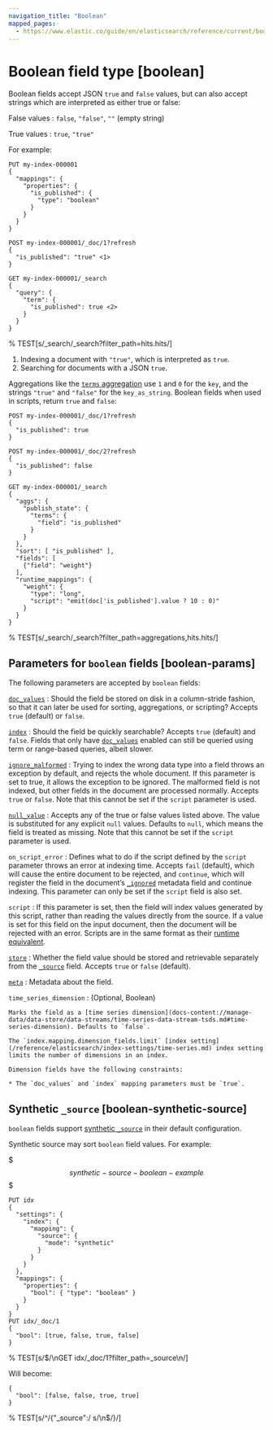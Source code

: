 ```yaml
---
navigation_title: "Boolean"
mapped_pages:
  - https://www.elastic.co/guide/en/elasticsearch/reference/current/boolean.html
---
```


# Boolean field type [boolean]


Boolean fields accept JSON `true` and `false` values, but can also accept strings which are interpreted as either true or false:

False values
:   `false`, `"false"`, `""` (empty string)

True values
:   `true`, `"true"`

For example:

```console
PUT my-index-000001
{
  "mappings": {
    "properties": {
      "is_published": {
        "type": "boolean"
      }
    }
  }
}

POST my-index-000001/_doc/1?refresh
{
  "is_published": "true" <1>
}

GET my-index-000001/_search
{
  "query": {
    "term": {
      "is_published": true <2>
    }
  }
}
```
% TEST[s/_search/_search?filter_path=hits.hits/]

1. Indexing a document with `"true"`, which is interpreted as `true`.
2. Searching for documents with a JSON `true`.


Aggregations like the [`terms` aggregation](/reference/aggregations/search-aggregations-bucket-terms-aggregation.md)  use `1` and `0` for the `key`, and the strings `"true"` and `"false"` for the `key_as_string`. Boolean fields when used in scripts, return `true` and `false`:

```console
POST my-index-000001/_doc/1?refresh
{
  "is_published": true
}

POST my-index-000001/_doc/2?refresh
{
  "is_published": false
}

GET my-index-000001/_search
{
  "aggs": {
    "publish_state": {
      "terms": {
        "field": "is_published"
      }
    }
  },
  "sort": [ "is_published" ],
  "fields": [
    {"field": "weight"}
  ],
  "runtime_mappings": {
    "weight": {
      "type": "long",
      "script": "emit(doc['is_published'].value ? 10 : 0)"
    }
  }
}
```
% TEST[s/_search/_search?filter_path=aggregations,hits.hits/]

## Parameters for `boolean` fields [boolean-params]

The following parameters are accepted by `boolean` fields:

[`doc_values`](/reference/elasticsearch/mapping-reference/doc-values.md)
:   Should the field be stored on disk in a column-stride fashion, so that it can later be used for sorting, aggregations, or scripting? Accepts `true` (default) or `false`.

[`index`](/reference/elasticsearch/mapping-reference/mapping-index.md)
:   Should the field be quickly searchable? Accepts `true` (default) and `false`. Fields that only have [`doc_values`](/reference/elasticsearch/mapping-reference/doc-values.md) enabled can still be queried using term or range-based queries, albeit slower.

[`ignore_malformed`](/reference/elasticsearch/mapping-reference/ignore-malformed.md)
:   Trying to index the wrong data type into a field throws an exception by default, and rejects the whole document. If this parameter is set to true, it allows the exception to be ignored. The malformed field is not indexed, but other fields in the document are processed normally. Accepts `true` or `false`. Note that this cannot be set if the `script` parameter is used.

[`null_value`](/reference/elasticsearch/mapping-reference/null-value.md)
:   Accepts any of the true or false values listed above. The value is substituted for any explicit `null` values. Defaults to `null`, which means the field is treated as missing. Note that this cannot be set if the `script` parameter is used.

`on_script_error`
:   Defines what to do if the script defined by the `script` parameter throws an error at indexing time. Accepts `fail` (default), which will cause the entire document to be rejected, and `continue`, which will register the field in the document’s [`_ignored`](/reference/elasticsearch/mapping-reference/mapping-ignored-field.md) metadata field and continue indexing. This parameter can only be set if the `script` field is also set.

`script`
:   If this parameter is set, then the field will index values generated by this script, rather than reading the values directly from the source. If a value is set for this field on the input document, then the document will be rejected with an error. Scripts are in the same format as their [runtime equivalent](docs-content://manage-data/data-store/mapping/map-runtime-field.md).

[`store`](/reference/elasticsearch/mapping-reference/mapping-store.md)
:   Whether the field value should be stored and retrievable separately from the [`_source`](/reference/elasticsearch/mapping-reference/mapping-source-field.md) field. Accepts `true` or `false` (default).

[`meta`](/reference/elasticsearch/mapping-reference/mapping-field-meta.md)
:   Metadata about the field.

`time_series_dimension`
:   (Optional, Boolean)

    Marks the field as a [time series dimension](docs-content://manage-data/data-store/data-streams/time-series-data-stream-tsds.md#time-series-dimension). Defaults to `false`.

    The `index.mapping.dimension_fields.limit` [index setting](/reference/elasticsearch/index-settings/time-series.md) index setting limits the number of dimensions in an index.

    Dimension fields have the following constraints:

    * The `doc_values` and `index` mapping parameters must be `true`.



## Synthetic `_source` [boolean-synthetic-source]

`boolean` fields support [synthetic `_source`](/reference/elasticsearch/mapping-reference/mapping-source-field.md#synthetic-source) in their default configuration.

Synthetic source may sort `boolean` field values. For example:

$$$synthetic-source-boolean-example$$$

```console
PUT idx
{
  "settings": {
    "index": {
      "mapping": {
        "source": {
          "mode": "synthetic"
        }
      }
    }
  },
  "mappings": {
    "properties": {
      "bool": { "type": "boolean" }
    }
  }
}
PUT idx/_doc/1
{
  "bool": [true, false, true, false]
}
```
% TEST[s/$/\nGET idx\/_doc\/1?filter_path=_source\n/]

Will become:

```console-result
{
  "bool": [false, false, true, true]
}
```
% TEST[s/^/{"_source":/ s/\n$/}/]

